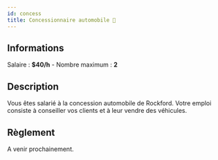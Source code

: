 ```yaml
---
id: concess
title: Concessionnaire automobile 🚗
---
```


## Informations
Salaire : **$40/h** - Nombre maximum : **2**

## Description
Vous êtes salarié à la concession automobile de Rockford. Votre emploi consiste à conseiller vos clients et à leur vendre des véhicules.

## Règlement
A venir prochainement.